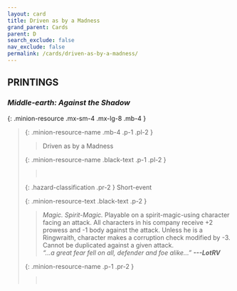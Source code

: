 ```yaml
---
layout: card
title: Driven as by a Madness
grand_parent: Cards
parent: D
search_exclude: false
nav_exclude: false
permalink: /cards/driven-as-by-a-madness/
---
```


## PRINTINGS


### _Middle-earth: Against the Shadow_

{: .minion-resource .mx-sm-4 .mx-lg-8 .mb-4 }
> {: .minion-resource-name .mb-4 .p-1 .pl-2 }
> > <div class="hazard-mp"></div>
> > <div class="card-name">Driven as by a Madness</div>
>
> {: .minion-resource-name .black-text .p-1 .pl-2 }
> > &nbsp;
>
> {: .hazard-classification .pr-2 }
> Short-event
>
> {: .minion-resource-text .black-text .p-2 }
> > _Magic._ _Spirit-_Magic.__ Playable on a spirit-magic-using character facing an attack. All characters in his company receive +2 prowess and -1 body against the attack. Unless he is a Ringwraith, character makes a corruption check modified by -3. Cannot be duplicated against a given attack. <br>_“...a great fear fell on all, defender and foe alike...”_ ***---LotRV*** 
> 
> {: .minion-resource-name .p-1 .pr-2 }
> > <div class="card-shield"></div>
> > <div class="card-corruption-white">&nbsp;</div>
